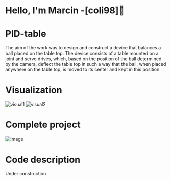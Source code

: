 # Hello, I'm Marcin -[coli98]👋 


# PID-table
The aim of the work was to design and construct a device that balances a ball placed on the table top. The device consists of a table mounted on a joint and servo drives, which, based on the position of the ball determined by the camera, deflect the table top in such a way that the ball, when placed anywhere on the table top, is moved to its center and kept in this position.


# Visualization 

![visual1](https://user-images.githubusercontent.com/92230378/153651426-269cac20-93f4-4121-baae-e589ca6f1b56.png)
![visual2](https://user-images.githubusercontent.com/92230378/153651432-b83ca058-2719-45f0-9f72-8ee21a0fa7f8.png)


# Complete project
![image](https://user-images.githubusercontent.com/92230378/153621938-9321b5dd-2961-4540-9844-87dafb603b94.png$)


# Code description

Under construction





